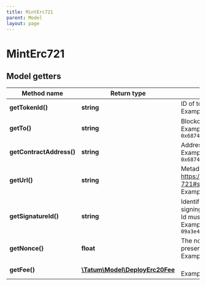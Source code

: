 ```yaml
---
title: MintErc721
parent: Model
layout: page
---
```


# MintErc721

## Model getters

Method name | Return type | Description | Notes
------------ | ------------- | ------------- | -------------
**getTokenId()** | **string** | ID of token to be created. <br>Example: `100000` |
**getTo()** | **string** | Blockchain address to send ERC721 token to <br>Example: `0x687422eEA2cB73B5d3e242bA5456b782919AFc85` |
**getContractAddress()** | **string** | Address of ERC721 token <br>Example: `0x687422eEA2cB73B5d3e242bA5456b782919AFc85` |
**getUrl()** | **string** | Metadata of the token. See https://eips.ethereum.org/EIPS/eip-721#specification for more details. <br>Example: `https://my_token_data.com` |
**getSignatureId()** | **string** | Identifier of the private key associated in signing application. Private key, or signature Id must be present. <br>Example: `26d3883e-4e17-48b3-a0ee-09a3e484ac83` | [optional]
**getNonce()** | **float** | The nonce to be set to the transaction; if not present, the last known nonce will be used <br>Example: `null` | [optional]
**getFee()** | [**\Tatum\Model\DeployErc20Fee**](../DeployErc20Fee) |  <br>Example: `null` | [optional]

